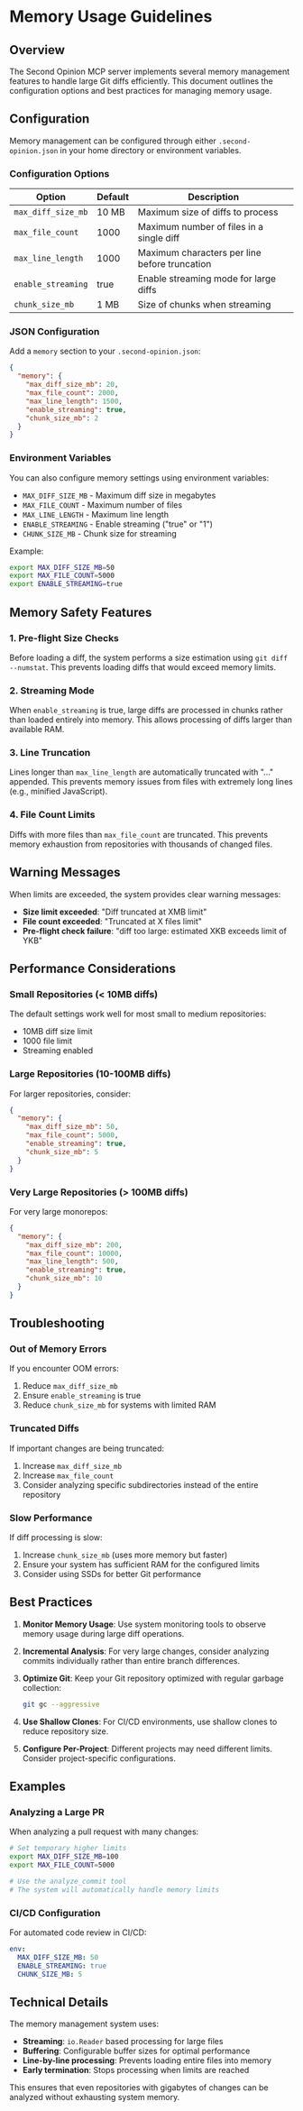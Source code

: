 # Memory Usage Guidelines

## Overview

The Second Opinion MCP server implements several memory management features to handle large Git diffs efficiently. This document outlines the configuration options and best practices for managing memory usage.

## Configuration

Memory management can be configured through either `.second-opinion.json` in your home directory or environment variables.

### Configuration Options

| Option | Default | Description |
|--------|---------|-------------|
| `max_diff_size_mb` | 10 MB | Maximum size of diffs to process |
| `max_file_count` | 1000 | Maximum number of files in a single diff |
| `max_line_length` | 1000 | Maximum characters per line before truncation |
| `enable_streaming` | true | Enable streaming mode for large diffs |
| `chunk_size_mb` | 1 MB | Size of chunks when streaming |

### JSON Configuration

Add a `memory` section to your `.second-opinion.json`:

```json
{
  "memory": {
    "max_diff_size_mb": 20,
    "max_file_count": 2000,
    "max_line_length": 1500,
    "enable_streaming": true,
    "chunk_size_mb": 2
  }
}
```

### Environment Variables

You can also configure memory settings using environment variables:

- `MAX_DIFF_SIZE_MB` - Maximum diff size in megabytes
- `MAX_FILE_COUNT` - Maximum number of files
- `MAX_LINE_LENGTH` - Maximum line length
- `ENABLE_STREAMING` - Enable streaming ("true" or "1")
- `CHUNK_SIZE_MB` - Chunk size for streaming

Example:
```bash
export MAX_DIFF_SIZE_MB=50
export MAX_FILE_COUNT=5000
export ENABLE_STREAMING=true
```

## Memory Safety Features

### 1. Pre-flight Size Checks

Before loading a diff, the system performs a size estimation using `git diff --numstat`. This prevents loading diffs that would exceed memory limits.

### 2. Streaming Mode

When `enable_streaming` is true, large diffs are processed in chunks rather than loaded entirely into memory. This allows processing of diffs larger than available RAM.

### 3. Line Truncation

Lines longer than `max_line_length` are automatically truncated with "..." appended. This prevents memory issues from files with extremely long lines (e.g., minified JavaScript).

### 4. File Count Limits

Diffs with more files than `max_file_count` are truncated. This prevents memory exhaustion from repositories with thousands of changed files.

## Warning Messages

When limits are exceeded, the system provides clear warning messages:

- **Size limit exceeded**: "Diff truncated at XMB limit"
- **File count exceeded**: "Truncated at X files limit"
- **Pre-flight check failure**: "diff too large: estimated XKB exceeds limit of YKB"

## Performance Considerations

### Small Repositories (< 10MB diffs)

The default settings work well for most small to medium repositories:
- 10MB diff size limit
- 1000 file limit
- Streaming enabled

### Large Repositories (10-100MB diffs)

For larger repositories, consider:
```json
{
  "memory": {
    "max_diff_size_mb": 50,
    "max_file_count": 5000,
    "enable_streaming": true,
    "chunk_size_mb": 5
  }
}
```

### Very Large Repositories (> 100MB diffs)

For very large monorepos:
```json
{
  "memory": {
    "max_diff_size_mb": 200,
    "max_file_count": 10000,
    "max_line_length": 500,
    "enable_streaming": true,
    "chunk_size_mb": 10
  }
}
```

## Troubleshooting

### Out of Memory Errors

If you encounter OOM errors:
1. Reduce `max_diff_size_mb`
2. Ensure `enable_streaming` is true
3. Reduce `chunk_size_mb` for systems with limited RAM

### Truncated Diffs

If important changes are being truncated:
1. Increase `max_diff_size_mb` 
2. Increase `max_file_count`
3. Consider analyzing specific subdirectories instead of the entire repository

### Slow Performance

If diff processing is slow:
1. Increase `chunk_size_mb` (uses more memory but faster)
2. Ensure your system has sufficient RAM for the configured limits
3. Consider using SSDs for better Git performance

## Best Practices

1. **Monitor Memory Usage**: Use system monitoring tools to observe memory usage during large diff operations.

2. **Incremental Analysis**: For very large changes, consider analyzing commits individually rather than entire branch differences.

3. **Optimize Git**: Keep your Git repository optimized with regular garbage collection:
   ```bash
   git gc --aggressive
   ```

4. **Use Shallow Clones**: For CI/CD environments, use shallow clones to reduce repository size.

5. **Configure Per-Project**: Different projects may need different limits. Consider project-specific configurations.

## Examples

### Analyzing a Large PR

When analyzing a pull request with many changes:
```bash
# Set temporary higher limits
export MAX_DIFF_SIZE_MB=100
export MAX_FILE_COUNT=5000

# Use the analyze_commit tool
# The system will automatically handle memory limits
```

### CI/CD Configuration

For automated code review in CI/CD:
```yaml
env:
  MAX_DIFF_SIZE_MB: 50
  ENABLE_STREAMING: true
  CHUNK_SIZE_MB: 5
```

## Technical Details

The memory management system uses:
- **Streaming**: `io.Reader` based processing for large files
- **Buffering**: Configurable buffer sizes for optimal performance
- **Line-by-line processing**: Prevents loading entire files into memory
- **Early termination**: Stops processing when limits are reached

This ensures that even repositories with gigabytes of changes can be analyzed without exhausting system memory.